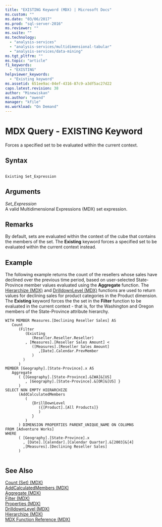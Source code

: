```yaml
---
title: "EXISTING Keyword (MDX) | Microsoft Docs"
ms.custom: ""
ms.date: "03/06/2017"
ms.prod: "sql-server-2016"
ms.reviewer: ""
ms.suite: ""
ms.technology: 
  - "analysis-services"
  - "analysis-services/multidimensional-tabular"
  - "analysis-services/data-mining"
ms.tgt_pltfrm: ""
ms.topic: "article"
f1_keywords: 
  - "EXISTING"
helpviewer_keywords: 
  - "Existing keyword"
ms.assetid: 651ee9ac-04ef-4316-87c9-a3df5ac27d22
caps.latest.revision: 38
author: "Minewiskan"
ms.author: "owend"
manager: "kfile"
ms.workload: "On Demand"
---
```

# MDX Query - EXISTING Keyword
  Forces a specified set to be evaluated within the current context.  
  
## Syntax  
  
```  
  
Existing Set_Expression  
```  
  
## Arguments  
 *Set_Expression*  
 A valid Multidimensional Expressions (MDX) set expression.  
  
## Remarks  
 By default, sets are evaluated within the context of the cube that contains the members of the set. The **Existing** keyword forces a specified set to be evaluated within the current context instead.  
  
## Example  
 The following example returns the count of the resellers whose sales have declined over the previous time period, based on user-selected State-Province member values evaluated using the **Aggregate** function. The [Hierarchize &#40;MDX&#41;](../../../mdx/hierarchize-mdx.md) and [DrilldownLevel (MDX)](../../../mdx/drilldownlevel-mdx.md) functions are used to return values for declining sales for product categories in the Product dimension. The **Existing** keyword forces the the set in the **Filter** function to be evaluated in the current context - that is, for the Washington and Oregon members of the State-Province attribute hierarchy.  
  
```  
WITH MEMBER Measures.[Declining Reseller Sales] AS  
   Count  
      (Filter  
         (Existing  
            (Reseller.Reseller.Reseller)  
         , [Measures].[Reseller Sales Amount] <   
            ([Measures].[Reseller Sales Amount]  
               ,[Date].Calendar.PrevMember  
            )  
        )  
      )  
MEMBER [Geography].[State-Province].x AS   
   Aggregate   
      ( {[Geography].[State-Province].&[WA]&[US]  
         , [Geography].[State-Province].&[OR]&[US] }   
      )  
SELECT NON EMPTY HIERARCHIZE   
      (AddCalculatedMembers   
         (   
            {DrillDownLevel  
               ({[Product].[All Products]}  
               )  
            }   
         )   
      ) DIMENSION PROPERTIES PARENT_UNIQUE_NAME ON COLUMNS   
FROM [Adventure Works]  
WHERE   
      ( [Geography].[State-Province].x  
        , [Date].[Calendar].[Calendar Quarter].&[2003]&[4]  
        ,[Measures].[Declining Reseller Sales]  
      )  
  
```  
  
## See Also  
 [Count &#40;Set&#41; &#40;MDX&#41;](../../../mdx/count-set-mdx.md)   
 [AddCalculatedMembers &#40;MDX&#41;](../../../mdx/addcalculatedmembers-mdx.md)   
 [Aggregate &#40;MDX&#41;](../../../mdx/aggregate-mdx.md)   
 [Filter &#40;MDX&#41;](../../../mdx/filter-mdx.md)   
 [Properties &#40;MDX&#41;](../../../mdx/properties-mdx.md)   
 [DrilldownLevel &#40;MDX&#41;](../../../mdx/drilldownlevel-mdx.md)   
 [Hierarchize &#40;MDX&#41;](../../../mdx/hierarchize-mdx.md)   
 [MDX Function Reference &#40;MDX&#41;](../../../mdx/mdx-function-reference-mdx.md)  
  
  
